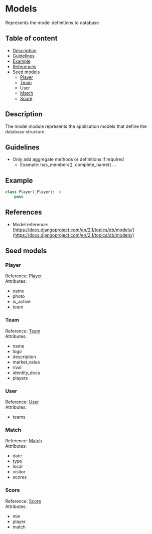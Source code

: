 # Models

Represents the model definitions to database

## Table of content

-  [Description](#description)
-  [Guidelines](#guidelines)
-  [Example](#example)
-  [References](#references)
-  [Seed models](#seed-models)
    -  [Player](#Player)
    -  [Team](#Team)
    -  [User](#User)
    -  [Match](#Match)
    -  [Score](#Score)

## Description

The model module represents the application models that define the database structure.

## Guidelines

-  Only add aggregate methods or definitions if required
   -  Example: has_members(), complete_name() ...

## Example

```python
class Player(_Player):  #
    pass
```

## References

-  Model reference: [https://docs.djangoproject.com/en/2.1/topics/db/models/](https://docs.djangoproject.com/en/2.1/topics/db/models/)

## Seed models

###  Player

Reference: [Player](../seed/serializers/player.py) \
Attributes:
-  name
-  photo
-  is_active
-  team

###  Team

Reference: [Team](../seed/serializers/team.py) \
Attributes:
-  name
-  logo
-  description
-  market_value
-  rival
-  identity_docs
-  players

###  User

Reference: [User](../seed/serializers/user.py) \
Attributes:
-  teams

###  Match

Reference: [Match](../seed/serializers/stats/match.py) \
Attributes:
-  date
-  type
-  local
-  visitor
-  scores

###  Score

Reference: [Score](../seed/serializers/stats/score.py) \
Attributes:
-  min
-  player
-  match
